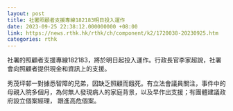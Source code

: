```yaml
---
layout: post
title: 社署照顧者支援專線182183明日投入運作
date: 2023-09-25 22:38:12.000000000 +08:00
link: https://news.rthk.hk/rthk/ch/component/k2/1720038-20230925.htm
categories: rthk
---
```


社署的照顧者支援專線182183，將於明日起投入運作。行政長官李家超說，社署會向照顧者提供現金和資訊上的支援。

秀茂坪邨一對據悉智障的兄弟，因缺乏照顧而餓死。有立法會議員關注，事件中的母親入院多個月，為何無人發現病人的家庭背景，以及早作出支援；有團體建議政府設立個案經理， 跟進高危個案。
